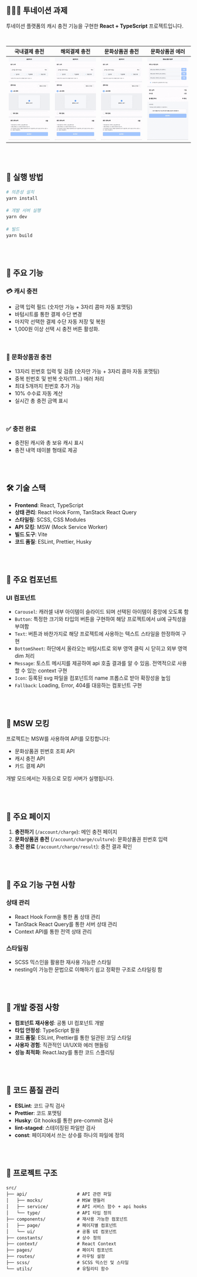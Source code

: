 ## 👩🏻‍💻 투네이션 과제

투네이션 플랫폼의 캐시 충전 기능을 구현한 **React + TypeScript** 프로젝트입니다.

<br />

| **국내결제 충전**                               | **해외결제 충전**                              | **문화상품권 충전**                              | **문화상품권 에러**                                    |
| ----------------------------------------------- | ---------------------------------------------- | ------------------------------------------------ | ------------------------------------------------------ |
| ![국내결제 충전](./public/project/domestic.gif) | ![해외결제 충전](./public//project/abroad.gif) | ![문화상품권 충전](./public/project/culture.gif) | ![문화상품권 에러](./public/project/culture_error.gif) |

<br/>
<br/>

## 🚦 실행 방법

```bash
# 의존성 설치
yarn install

# 개발 서버 실행
yarn dev

# 빌드
yarn build
```

<br/>
<br/>

## 🚀 주요 기능

### 💳 캐시 충전

- 금액 입력 필드 (숫자만 가능 + 3자리 콤마 자동 포맷팅)
- 바텀시트를 통한 결제 수단 변경
- 마지막 선택한 결제 수단 자동 저장 및 복원
- 1,000원 이상 선택 시 충전 버튼 활성화.

<br/>

### 🎫 문화상품권 충전

- 13자리 핀번호 입력 및 검증 (숫자만 가능 + 3자리 콤마 자동 포맷팅)
- 중복 핀번호 및 반복 숫자(111...) 에러 처리
- 최대 5개까지 핀번호 추가 가능
- 10% 수수료 자동 계산
- 실시간 총 충전 금액 표시

<br/>

### ✅ 충전 완료

- 충전된 캐시와 총 보유 캐시 표시
- 충전 내역 테이블 형태로 제공

<br/>
<br/>

## 🛠 기술 스택

- **Frontend**: React, TypeScript
- **상태 관리**: React Hook Form, TanStack React Query
- **스타일링**: SCSS, CSS Modules
- **API 모킹**: MSW (Mock Service Worker)
- **빌드 도구**: Vite
- **코드 품질**: ESLint, Prettier, Husky

<br/>
<br/>

## 🎨 주요 컴포넌트

### UI 컴포넌트

- `Carousel`: 캐러셀 내부 아이템이 슬라이드 되며 선택된 아이템이 중앙에 오도록 함
- `Button`: 특정한 크기와 타입의 버튼을 구현하여 해당 프로젝트에서 ui에 규칙성을 부여함
- `Text`: 버튼과 바찬가지로 해당 프로젝트에 사용하는 텍스트 스타일을 한정하여 구현
- `BottomSheet`: 하단에서 올라오는 바텀시트로 외부 영역 클릭 시 닫히고 외부 영역 dim 처리
- `Message`: 토스트 메시지를 제공하여 api 호출 결과를 알 수 있음. 전역적으로 사용할 수 있는 context 구현
- `Icon`: 등록된 svg 파일을 컴포넌트의 name 프롭스로 받아 확장성을 높임
- `Fallback`: Loading, Error, 404를 대응하는 컴포넌트 구현

<br/>
<br/>

## 🧪 MSW 모킹

프로젝트는 MSW를 사용하여 API를 모킹합니다:

- 문화상품권 핀번호 조회 API
- 캐시 충전 API
- 카드 결제 API

개발 모드에서는 자동으로 모킹 서버가 실행됩니다.

<br/>
<br/>

## 📱 주요 페이지

1. **충전하기** (`/account/charge`): 메인 충전 페이지
2. **문화상품권 충전** (`/account/charge/culture`): 문화상품권 핀번호 입력
3. **충전 완료** (`/account/charge/result`): 충전 결과 확인

<br/>
<br/>

## 📝 주요 기능 구현 사항

### 상태 관리

- React Hook Form을 통한 폼 상태 관리
- TanStack React Query를 통한 서버 상태 관리
- Context API를 통한 전역 상태 관리

### 스타일링

- SCSS 믹스인을 활용한 재사용 가능한 스타일
- nesting이 가능한 문법으로 이해하기 쉽고 정확한 구조로 스타일링 함

<br/>
<br/>

## 🎯 개발 중점 사항

- **컴포넌트 재사용성**: 공통 UI 컴포넌트 개발
- **타입 안정성**: TypeScript 활용
- **코드 품질**: ESLint, Prettier를 통한 일관된 코딩 스타일
- **사용자 경험**: 직관적인 UI/UX와 에러 핸들링
- **성능 최적화**: React.lazy를 통한 코드 스플리팅

<br/>
<br/>

## 🔧 코드 품질 관리

- **ESLint**: 코드 규칙 검사
- **Prettier**: 코드 포맷팅
- **Husky**: Git hooks를 통한 pre-commit 검사
- **lint-staged**: 스테이징된 파일만 검사
- **const**: 페이지에서 쓰는 상수를 하나의 파일에 정의

<br/>
<br/>

## 📁 프로젝트 구조

```
src/
├── api/                   # API 관련 파일
│   ├── mocks/             # MSW 핸들러
│   ├── service/           # API 서비스 함수 + api hooks
│   └── type/              # API 타입 정의
├── components/            # 재사용 가능한 컴포넌트
│   ├── page/              # 페이지별 컴포넌트
│   └── ui/                # 공통 UI 컴포넌트
├── constants/             # 상수 정의
├── context/               # React Context
├── pages/                 # 페이지 컴포넌트
├── routes/                # 라우팅 설정
├── scss/                  # SCSS 믹스인 및 스타일
└── utils/                 # 유틸리티 함수
```
